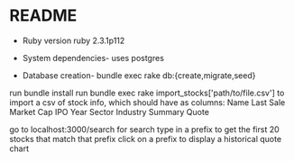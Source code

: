 # README

* Ruby version
ruby 2.3.1p112 

* System dependencies- 
uses postgres

* Database creation-
 bundle exec rake db:{create,migrate,seed}

run bundle install
run bundle exec rake import_stocks['path/to/file.csv'] 
to import a csv of stock info, which should have as columns:
Name 
Last Sale
Market Cap
IPO Year
Sector
Industry
Summary Quote

go to localhost:3000/search for search
type in a prefix to get the first 20 stocks that match that prefix
click on a prefix to display a historical quote chart


